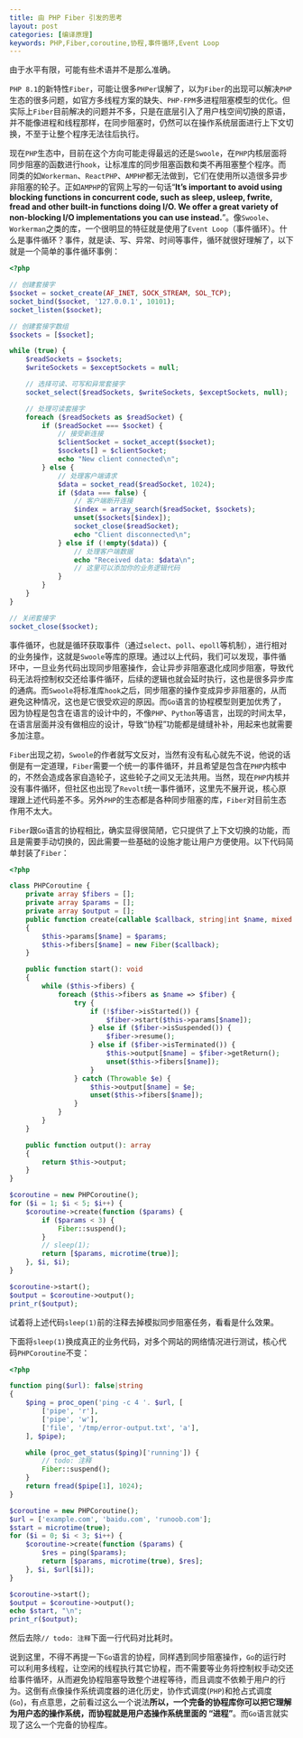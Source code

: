 ```yaml
---
title: 由 PHP Fiber 引发的思考
layout: post
categories: [编译原理]
keywords: PHP,Fiber,coroutine,协程,事件循环,Event Loop
---
```


由于水平有限，可能有些术语并不是那么准确。

`PHP 8.1`的新特性`Fiber`，可能让很多`PHPer`误解了，以为`Fiber`的出现可以解决`PHP`生态的很多问题，如官方多线程方案的缺失、`PHP-FPM`多进程阻塞模型的优化。但实际上`Fiber`目前解决的问题并不多，只是在底层引入了用户栈空间切换的原语，并不能像进程和线程那样，在同步阻塞时，仍然可以在操作系统层面进行上下文切换，不至于让整个程序无法往后执行。

现在`PHP`生态中，目前在这个方向可能走得最远的还是`Swoole`，在`PHP`内核层面将同步阻塞的函数进行`hook`，让标准库的同步阻塞函数和类不再阻塞整个程序。而同类的如`Workerman`、`ReactPHP`、`AMPHP`都无法做到，它们在使用所以造很多异步非阻塞的轮子。正如`AMPHP`的官网上写的一句话“**It’s important to avoid using blocking functions in concurrent code, such as sleep, usleep, fwrite, fread and other built-in functions doing I/O. We offer a great variety of non-blocking I/O implementations you can use instead.**”。像`Swoole`、`Workerman`之类的库，一个很明显的特征就是使用了`Event Loop`（事件循环）。什么是事件循环？事件，就是读、写、异常、时间等事件，循环就很好理解了，以下就是一个简单的事件循环事例：

```php
<?php

// 创建套接字
$socket = socket_create(AF_INET, SOCK_STREAM, SOL_TCP);
socket_bind($socket, '127.0.0.1', 10101);
socket_listen($socket);

// 创建套接字数组
$sockets = [$socket];

while (true) {
    $readSockets = $sockets;
    $writeSockets = $exceptSockets = null;

    // 选择可读、可写和异常套接字
    socket_select($readSockets, $writeSockets, $exceptSockets, null);

    // 处理可读套接字
    foreach ($readSockets as $readSocket) {
        if ($readSocket === $socket) {
            // 接受新连接
            $clientSocket = socket_accept($socket);
            $sockets[] = $clientSocket;
            echo "New client connected\n";
        } else {
            // 处理客户端请求
            $data = socket_read($readSocket, 1024);
            if ($data === false) {
                // 客户端断开连接
                $index = array_search($readSocket, $sockets);
                unset($sockets[$index]);
                socket_close($readSocket);
                echo "Client disconnected\n";
            } else if (!empty($data)) {
                // 处理客户端数据
                echo "Received data: $data\n";
                // 这里可以添加你的业务逻辑代码
            }
        }
    }
}

// 关闭套接字
socket_close($socket);
```

事件循环，也就是循环获取事件（通过`select`、`poll`、`epoll`等机制），进行相对的业务操作，这就是`Swoole`等库的原理。通过以上代码，我们可以发现，事件循环中，一旦业务代码出现同步阻塞操作，会让异步非阻塞退化成同步阻塞，导致代码无法将控制权交还给事件循环，后续的逻辑也就会延时执行，这也是很多异步库的通病。而`Swoole`将标准库`hook`之后，同步阻塞的操作变成异步非阻塞的，从而避免这种情况，这也是它很受欢迎的原因。而`Go`语言的协程模型则更加优秀了，因为协程是包含在语言的设计中的，不像`PHP`、`Python`等语言，出现的时间太早，在语言层面并没有做相应的设计，导致“协程”功能都是缝缝补补，用起来也就需要多加注意。

`Fiber`出现之初，`Swoole`的作者就写文反对，当然有没有私心就先不说，他说的话倒是有一定道理，`Fiber`需要一个统一的事件循环，并且希望是包含在`PHP`内核中的，不然会造成各家自造轮子，这些轮子之间又无法共用。当然，现在`PHP`内核并没有事件循环，但社区也出现了`Revolt`统一事件循环，这里先不展开说，核心原理跟上述代码差不多。另外`PHP`的生态都是各种同步阻塞的库，`Fiber`对目前生态作用不太大。

`Fiber`跟`Go`语言的协程相比，确实显得很简陋，它只提供了上下文切换的功能，而且是需要手动切换的，因此需要一些基础的设施才能让用户方便使用。以下代码简单封装了`Fiber`：

```php
<?php

class PHPCoroutine {
    private array $fibers = [];
    private array $params = [];
    private array $output = [];
    public function create(callable $callback, string|int $name, mixed $params): void
    {
        $this->params[$name] = $params;
        $this->fibers[$name] = new Fiber($callback);
    }

    public function start(): void
    {
        while ($this->fibers) {
            foreach ($this->fibers as $name => $fiber) {
                try {
                    if (!$fiber->isStarted()) {
                        $fiber->start($this->params[$name]);
                    } else if ($fiber->isSuspended()) {
                        $fiber->resume();
                    } else if ($fiber->isTerminated()) {
                        $this->output[$name] = $fiber->getReturn();
                        unset($this->fibers[$name]);
                    }
                } catch (Throwable $e) {
                    $this->output[$name] = $e;
                    unset($this->fibers[$name]);
                }
            }
        }
    }

    public function output(): array
    {
        return $this->output;
    }
}

$coroutine = new PHPCoroutine();
for ($i = 1; $i < 5; $i++) {
    $coroutine->create(function ($params) {
        if ($params < 3) {
            Fiber::suspend();
        }
        // sleep(1);
        return [$params, microtime(true)];
    }, $i, $i);
}

$coroutine->start();
$output = $coroutine->output();
print_r($output);
```

试着将上述代码`sleep(1)`前的注释去掉模拟同步阻塞任务，看看是什么效果。

下面将`sleep(1)`换成真正的业务代码，对多个网站的网络情况进行测试，核心代码`PHPCoroutine`不变：

```php
<?php

function ping($url): false|string
{
    $ping = proc_open('ping -c 4 '. $url, [
        ['pipe', 'r'],
        ['pipe', 'w'],
        ['file', '/tmp/error-output.txt', 'a'],
    ], $pipe);

    while (proc_get_status($ping)['running']) {
        // todo: 注释
        Fiber::suspend();
    }
    return fread($pipe[1], 1024);
}

$coroutine = new PHPCoroutine();
$url = ['example.com', 'baidu.com', 'runoob.com'];
$start = microtime(true);
for ($i = 0; $i < 3; $i++) {
    $coroutine->create(function ($params) {
        $res = ping($params);
        return [$params, microtime(true), $res];
    }, $i, $url[$i]);
}

$coroutine->start();
$output = $coroutine->output();
echo $start, "\n";
print_r($output);
```

然后去除`// todo: 注释`下面一行代码对比耗时。

说到这里，不得不再提一下`Go`语言的协程，同样遇到同步阻塞操作，`Go`的运行时可以利用多线程，让空闲的线程执行其它协程，而不需要等业务将控制权手动交还给事件循环，从而避免协程阻塞导致整个进程等待，而且调度不依赖于用户的行为。这倒有点像操作系统调度器的进化历史，协作式调度(`PHP`)和抢占式调度(`Go`)，有点意思，之前看过这么一个说法**所以，一个完备的协程库你可以把它理解为用户态的操作系统，而协程就是用户态操作系统里面的 “进程”**。而`Go`语言就实现了这么一个完备的协程库。